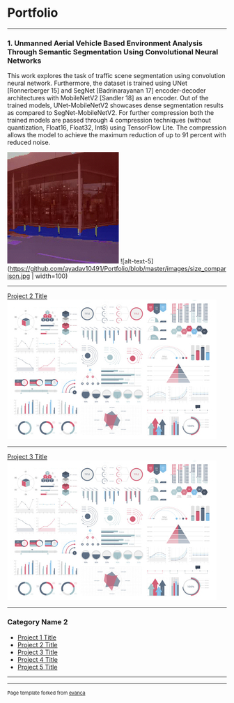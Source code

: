 # Portfolio

---

### 1. Unmanned Aerial Vehicle Based Environment Analysis Through Semantic Segmentation Using Convolutional Neural Networks

This work explores the task of traffic scene segmentation using convolution neural network. Furthermore, the dataset is trained using UNet [Ronnerberger 15] and SegNet [Badrinarayanan 17] encoder-decoder architectures with MobileNetV2  [Sandler 18] as an encoder. Out of the trained models, UNet-MobileNetV2 showcases dense segmentation results as compared to SegNet-MobileNetV2. For further compression both the trained models are passed through 4 compression techniques (without quantization, Float16, Float32, Int8) using TensorFlow Lite. The compression allows the model to achieve the maximum reduction of up to 91 percent with reduced noise. 

![alt-text-10](https://github.com/ayadav10491/TFLite-Semantic-Segmantation/blob/master/utils/camvid.gif)
![alt-text-5](https://github.com/ayadav10491/Portfolio/blob/master/images/size_comparison.jpg | width=100)

---
[Project 2 Title](/pdf/sample_presentation.pdf)
<img src="images/dummy_thumbnail.jpg?raw=true"/>

---
[Project 3 Title](http://example.com/)
<img src="images/dummy_thumbnail.jpg?raw=true"/>

---

### Category Name 2

- [Project 1 Title](http://example.com/)
- [Project 2 Title](http://example.com/)
- [Project 3 Title](http://example.com/)
- [Project 4 Title](http://example.com/)
- [Project 5 Title](http://example.com/)

---




---
<p style="font-size:11px">Page template forked from <a href="https://github.com/evanca/quick-portfolio">evanca</a></p>
<!-- Remove above link if you don't want to attibute -->

